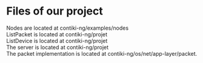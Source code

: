 
# Files of our project

Nodes are located at contiki-ng/examples/nodes <br/>
ListPacket is located at contiki-ng/projet <br/>
ListDevice is located at contiki-ng/projet <br/>
The server is located at contiki-ng/projet <br/>
The packet implementation is located at contiki-ng/os/net/app-layer/packet.
